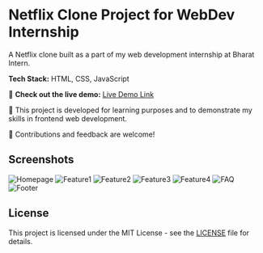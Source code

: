 # Netflix Clone Project for WebDev Internship 
  
 A Netflix clone built as a part of my web development internship at Bharat Intern.  
  
 **Tech Stack:** HTML, CSS, JavaScript 
  
 🚀 **Check out the live demo:** [Live Demo Link](https://sujit-rakshe.github.io/Clone) 
  
 📝 This project is developed for learning purposes and to demonstrate my skills in frontend web development. 
  
 🔧 Contributions and feedback are welcome! 
  
 ## Screenshots 
  
 ![Homepage](Screenshots/Screenshot1.png) 
 ![Feature1](Screenshots/Screenshot2.png) 
 ![Feature2](Screenshots/Screenshot3.png) 
 ![Feature3](Screenshots/Screenshot4.png) 
 ![Feature4](Screenshots/Screenshot5.png) 
 ![FAQ](Screenshots/Screenshot6.png) 
 ![Footer](Screenshots/Screenshot7.png) 
  
  
 ## License 
  
 This project is licensed under the MIT License - see the [LICENSE](LICENSE) file for details.
